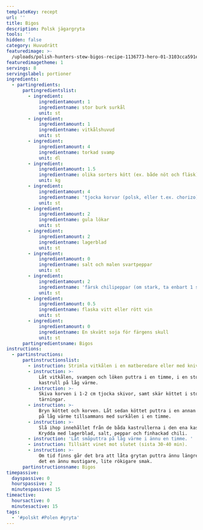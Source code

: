 ```yaml
---
templateKey: recept
url: ''
title: Bigos
description: Polsk jägargryta
tools: ''
hidden: false
category: Huvudrätt
featuredimage: >-
  /uploads/polish-hunters-stew-bigos-recipe-1136773-hero-01-3103cca591e248838157cbe61be0560c.webp
featuredimagetheme: 1
servings: 8
servingslabel: portioner
ingredients:
  - partingredients:
      partingredientslist:
        - ingredient:
            ingredientamount: 1
            ingredientname: stor burk surkål
            unit: st
        - ingredient:
            ingredientamount: 1
            ingredientname: vitkålshuvud
            unit: st
        - ingredient:
            ingredientamount: 4
            ingredientname: torkad svamp
            unit: dl
        - ingredient:
            ingredientamount: 1.5
            ingredientname: olika sorters kött (ex. både nöt och fläsk)
            unit: kg
        - ingredient:
            ingredientamount: 4
            ingredientname: 'tjocka korvar (polsk, eller t.ex. chorizo)'
            unit: st
        - ingredient:
            ingredientamount: 2
            ingredientname: gula lökar
            unit: st
        - ingredient:
            ingredientamount: 2
            ingredientname: lagerblad
            unit: st
        - ingredient:
            ingredientamount: 0
            ingredientname: salt och malen svartpeppar
            unit: st
        - ingredient:
            ingredientamount: 2
            ingredientname: 'färsk chilipeppar (om stark, ta enbart 1 st)'
            unit: st
        - ingredient:
            ingredientamount: 0.5
            ingredientname: flaska vitt eller rött vin
            unit: st
        - ingredient:
            ingredientamount: 0
            ingredientname: En skvätt soja för färgens skull
            unit: st
      partingredientsname: Bigos
instructions:
  - partinstructions:
      partinstructionslist:
        - instruction: Strimla vitkålen i en matberedare eller med kniv (långa remsor).
        - instruction: >-
            Låt vitkålen, svampen och löken puttra i en timme, i en stor
            kastrull på låg värme.
        - instruction: >-
            Skiva korven i 1-2 cm tjocka skivor, samt skär köttet i stora
            tärningar.
        - instruction: >-
            Bryn köttet och korven. Låt sedan köttet puttra i en annan kastrull
            på låg värme tillsammans med surkålen i en timme.
        - instruction: >-
            Slå ihop innehållet från de båda kastrullerna i den ena kastrullen.
            Krydda med lagerblad, salt, peppar och finhackad chili.
        - instruction: 'Låt småputtra på låg värme i ännu en timme. '
        - instruction: Tillsätt vinet mot slutet (sista 30-40 min).
        - instruction: >-
            Om tid finns går det bra att låta grytan puttra ännu längre, så blir
            det en ännu mustigare, lite rökigare smak.
      partinstructionsname: Bigos
timepassive:
  dayspassive: 0
  hourspassive: 2
  minutespassive: 15
timeactive:
  hoursactive: 0
  minutesactive: 15
tags:
  - '#polskt #Polen #gryta'
---
```


